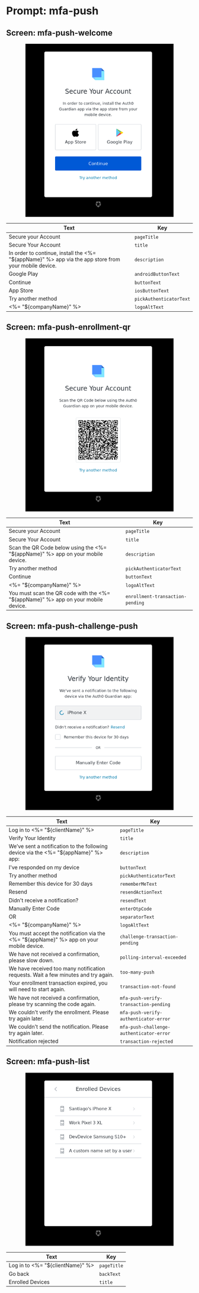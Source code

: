 # Prompt: mfa-push

## Screen: mfa-push-welcome

<p style="text-align: center;">
  <img alt="mfa-push-welcome reference screenshot" class="ul-prompt-screenshot" data-ul-prompt="mfa-push-welcome" src="/media/articles/universal-login/text-customization/mfa-push-welcome.png" style="width: 400px;"/>
</p>

|Text|Key|
|----------|----------|
|Secure your Account|`pageTitle`|
|Secure Your Account|`title`|
|In order to continue, install the <%= "${appName}" %> app via the app store from your mobile device.|`description`|
|Google Play|`androidButtonText`|
|Continue|`buttonText`|
|App Store|`iosButtonText`|
|Try another method|`pickAuthenticatorText`|
|<%= "${companyName}" %>|`logoAltText`|

## Screen: mfa-push-enrollment-qr

<p style="text-align: center;">
  <img alt="mfa-push-enrollment-qr reference screenshot" class="ul-prompt-screenshot" data-ul-prompt="mfa-push-enrollment-qr" src="/media/articles/universal-login/text-customization/mfa-push-enrollment-qr.png" style="width: 400px;"/>
</p>

|Text|Key|
|----------|----------|
|Secure your Account|`pageTitle`|
|Secure Your Account|`title`|
|Scan the QR Code below using the <%= "${appName}" %> app on your mobile device.|`description`|
|Try another method|`pickAuthenticatorText`|
|Continue|`buttonText`|
|<%= "${companyName}" %>|`logoAltText`|
|You must scan the QR code with the <%= "${appName}" %> app on your mobile device.|`enrollment-transaction-pending`|

## Screen: mfa-push-challenge-push

<p style="text-align: center;">
  <img alt="mfa-push-challenge-push reference screenshot" class="ul-prompt-screenshot" data-ul-prompt="mfa-push-challenge-push" src="/media/articles/universal-login/text-customization/mfa-push-challenge-push.png" style="width: 400px;"/>
</p>

|Text|Key|
|----------|----------|
|Log in to <%= "${clientName}" %>|`pageTitle`|
|Verify Your Identity|`title`|
|We’ve sent a notification to the following device via the <%= "${appName}" %> app:|`description`|
|I've responded on my device|`buttonText`|
|Try another method|`pickAuthenticatorText`|
|Remember this device for 30 days|`rememberMeText`|
|Resend|`resendActionText`|
|Didn't receive a notification?|`resendText`|
|Manually Enter Code|`enterOtpCode`|
|OR|`separatorText`|
|<%= "${companyName}" %>|`logoAltText`|
|You must accept the notification via the <%= "${appName}" %> app on your mobile device.|`challenge-transaction-pending`|
|We have not received a confirmation, please slow down.|`polling-interval-exceeded`|
|We have received too many notification requests. Wait a few minutes and try again.|`too-many-push`|
|Your enrollment transaction expired, you will need to start again.|`transaction-not-found`|
|We have not received a confirmation, please try scanning the code again.|`mfa-push-verify-transaction-pending`|
|We couldn't verify the enrollment. Please try again later.|`mfa-push-verify-authenticator-error`|
|We couldn't send the notification. Please try again later.|`mfa-push-challenge-authenticator-error`|
|Notification rejected|`transaction-rejected`|


## Screen: mfa-push-list

<p style="text-align: center;">
  <img alt="mfa-push-list reference screenshot" class="ul-prompt-screenshot" data-ul-prompt="mfa-push-list" src="/media/articles/universal-login/text-customization/mfa-push-list.png" style="width: 400px;"/>
</p>

|Text|Key|
|----------|----------|
|Log in to <%= "${clientName}" %>|`pageTitle`|
|Go back|`backText`|
|Enrolled Devices|`title`|
